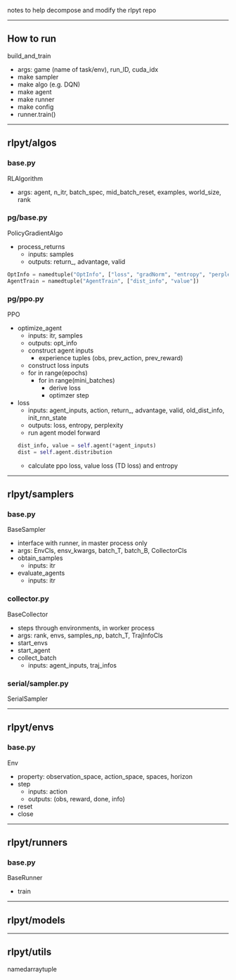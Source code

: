 notes to help decompose and modify the rlpyt repo 

--- 

## How to run 

build_and_train
- args: game (name of task/env), run_ID, cuda_idx
- make sampler 
- make algo (e.g. DQN)
- make agent 
- make runner 
- make config 
- runner.train()

--- 

## rlpyt/algos

### base.py 

RLAlgorithm 
- args: agent, n_itr, batch_spec, mid_batch_reset, examples, world_size, rank 

### pg/base.py

PolicyGradientAlgo 
- process_returns
    - inputs: samples
    - outputs: return_, advantage, valid 

```python
OptInfo = namedtuple("OptInfo", ["loss", "gradNorm", "entropy", "perplexity"])
AgentTrain = namedtuple("AgentTrain", ["dist_info", "value"])
```

### pg/ppo.py 

PPO
- optimize_agent 
    - inputs: itr, samples
    - outputs: opt_info 
    - construct agent inputs
        - experience tuples (obs, prev_action, prev_reward)
    - construct loss inputs
    - for in range(epochs)
        - for in range(mini_batches)
            - derive loss 
            - optimzer step  
- loss 
    - inputs: agent_inputs, action, return_, advantage, valid, old_dist_info, init_rnn_state
    - outputs: loss, entropy, perplexity  
    - run agent model forward 
    ```python
    dist_info, value = self.agent(*agent_inputs)
    dist = self.agent.distribution
    ```
    - calculate ppo loss, value loss (TD loss) and entropy 


--- 

## rlpyt/samplers 

### base.py 

BaseSampler 
- interface with runner, in master process only 
- args: EnvCls, ensv_kwargs, batch_T, batch_B, CollectorCls 
- obtain_samples 
    - inputs: itr 
- evaluate_agents
    - inputs: itr 

### collector.py 

BaseCollector
- steps through environments, in worker process 
- args: rank, envs, samples_np, batch_T, TrajInfoCls 
- start_envs 
- start_agent 
- collect_batch 
    - inputs: agent_inputs, traj_infos 

### serial/sampler.py 

SerialSampler 


--- 

## rlpyt/envs

### base.py 

Env
- property: observation_space, action_space, spaces, horizon 
- step 
    - inputs: action 
    - outputs: (obs, reward, done, info)
- reset 
- close 


--- 

## rlpyt/runners 

### base.py 

BaseRunner 
- train 


---

## rlpyt/models


--- 

## rlpyt/utils 

namedarraytuple 